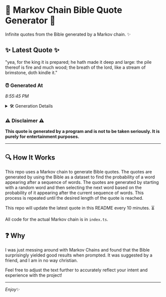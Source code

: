 # 📖 Markov Chain Bible Quote Generator 📖

Infinite quotes from the Bible generated by a Markov chain. ✨

## ✨ Latest Quote ✨
"yea, for the king it is prepared; he hath made it deep and large: the pile thereof is fire and much wood; the breath of the lord, like a stream of brimstone, doth kindle it."

### ⏰ Generated At
*8:55:45 PM*

<details>
    <summary>🛠️ Generation Details</summary>
    <p>
        <strong>🌱 Seed:</strong> yea,<br>
        <strong>🔄 Iterations:</strong> 34<br>
        <strong>📜 Context History:</strong><br>[ yea, ]: for<br>[ yea,, for ]: the<br>[ yea,, for, the ]: king<br>[ yea,, for, the, king ]: it<br>[ yea,, for, the, king, it ]: is<br>[ yea,, for, the, king, it, is ]: prepared;<br>[ for, the, king, it, is, prepared; ]: he<br>[ the, king, it, is, prepared;, he ]: hath<br>[ king, it, is, prepared;, he, hath ]: made<br>[ it, is, prepared;, he, hath, made ]: it<br>[ is, prepared;, he, hath, made, it ]: deep<br>[ prepared;, he, hath, made, it, deep ]: and<br>[ he, hath, made, it, deep, and ]: large:<br>[ hath, made, it, deep, and, large: ]: the<br>[ made, it, deep, and, large:, the ]: pile<br>[ it, deep, and, large:, the, pile ]: thereof<br>[ deep, and, large:, the, pile, thereof ]: is<br>[ and, large:, the, pile, thereof, is ]: fire<br>[ large:, the, pile, thereof, is, fire ]: and<br>[ the, pile, thereof, is, fire, and ]: much<br>[ pile, thereof, is, fire, and, much ]: wood;<br>[ thereof, is, fire, and, much, wood; ]: the<br>[ is, fire, and, much, wood;, the ]: breath<br>[ fire, and, much, wood;, the, breath ]: of<br>[ and, much, wood;, the, breath, of ]: the<br>[ much, wood;, the, breath, of, the ]: lord,<br>[ wood;, the, breath, of, the, lord, ]: like<br>[ the, breath, of, the, lord,, like ]: a<br>[ breath, of, the, lord,, like, a ]: stream<br>[ of, the, lord,, like, a, stream ]: of<br>[ the, lord,, like, a, stream, of ]: brimstone,<br>[ lord,, like, a, stream, of, brimstone, ]: doth<br>[ like, a, stream, of, brimstone,, doth ]: kindle<br>[ a, stream, of, brimstone,, doth, kindle ]: it.<br>
    </p>
</details>

### ⚠️ Disclaimer ⚠️
**This quote is generated by a program and is not to be taken seriously. It is purely for entertainment purposes.**

---

## 🔍 How It Works

This repo uses a Markov chain to generate Bible quotes. The quotes are generated by using the Bible as a dataset to find the probability of a word appearing after a sequence of words. The quotes are generated by starting with a random word and then selecting the next word based on the probability of it appearing after the current sequence of words. This process is repeated until the desired length of the quote is reached.

This repo will update the latest quote in this README every 10 minutes. ⏳

All code for the actual Markov chain is in `index.ts`.

## ❓ Why

I was just messing around with Markov Chains and found that the Bible surprisingly yielded good results when prompted. 
It was suggested by a friend, and I am in no way christian.

Feel free to adjust the text further to accurately reflect your intent and experience with the project!

---

*Enjoy*✨
